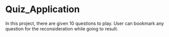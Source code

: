 # Quiz_Application
In this project, there are given 10 questions to play. User can bookmark any question for the reconsideration while going to result.

